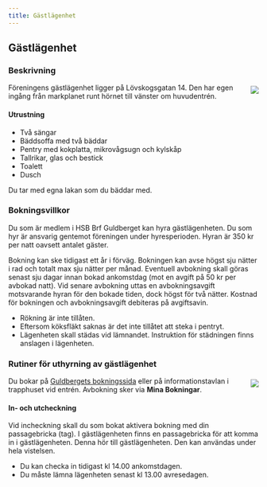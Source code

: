 ```yaml
---
title: Gästlägenhet
---
```

## Gästlägenhet

### Beskrivning
<img style="float:right; margin:5px 0 5px 15px; max-width: 45%;" src="../user/pages/foton-fran-gaestlaegenheten/gastlagenhet1.jpg">
Föreningens gästlägenhet ligger på Lövskogsgatan 14. Den har egen ingång från markplanet runt hörnet till vänster om huvudentrén.

#### Utrustning
* Två sängar
* Bäddsoffa med två bäddar
* Pentry med kokplatta, mikrovågsugn och kylskåp
* Tallrikar, glas och bestick
* Toalett
* Dusch

Du tar med egna lakan som du bäddar med.

### Bokningsvillkor
Du som är medlem i HSB Brf Guldberget kan hyra gästlägenheten. Du som hyr är ansvarig gentemot föreningen under hyresperioden. Hyran är 350 kr per natt oavsett antalet gäster.

Bokning kan ske tidigast ett år i förväg. Bokningen kan avse högst sju nätter i rad och totalt max sju nätter per månad. Eventuell avbokning skall göras senast sju dagar innan bokad ankomstdag (mot en avgift på 50 kr per avbokad natt). Vid senare avbokning uttas en avbokningsavgift motsvarande hyran för den bokade tiden, dock högst för två nätter. Kostnad för bokningen och avbokningsavgift debiteras på avgiftsavin.

* Rökning är inte tillåten.
* Eftersom köksfläkt saknas är det inte tillåtet att steka i pentryt.
* Lägenheten skall städas vid lämnandet. Instruktion för städningen finns anslagen i lägenheten.

### Rutiner för uthyrning av gästlägenhet
<img style="float:right; margin:5px 0 5px 15px; max-width: 45%;" src="../user/pages/foton-fran-gaestlaegenheten/gastlagenhet4.jpg">

Du bokar på [Guldbergets bokningssida](https://bokning.guldberget.se) eller på informationstavlan i trapphuset vid entrén. Avbokning sker via **Mina Bokningar**.

#### In- och utcheckning
Vid incheckning skall du som bokat aktivera bokning med din passagebricka (tag). I gästlägenheten finns en passagebricka för att komma in i gästlägenheten. Denna hör till gästlägenheten. Den kan användas under hela vistelsen.

* Du kan checka in tidigast kl 14.00 ankomstdagen.
* Du måste lämna lägenheten senast kl 13.00 avresedagen.